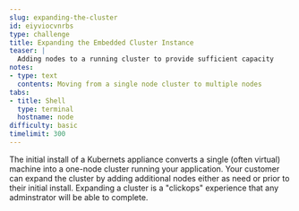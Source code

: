 ```yaml
---
slug: expanding-the-cluster
id: eiyviocvnrbs
type: challenge
title: Expanding the Embedded Cluster Instance
teaser: |
  Adding nodes to a running cluster to provide sufficient capacity
notes:
- type: text
  contents: Moving from a single node cluster to multiple nodes
tabs:
- title: Shell
  type: terminal
  hostname: node
difficulty: basic
timelimit: 300
---
```


The initial install of a Kubernets appliance converts a single (often
virtual) machine into a one-node cluster running your application.
Your customer can expand the cluster by adding additional nodes
either as need or prior to their initial install. Expanding a cluster
is a "clickops" experience that any adminstrator will be able to
complete.
